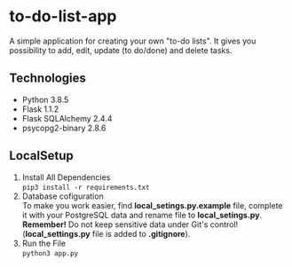 # to-do-list-app
A simple application for creating your own "to-do lists". It gives you possibility to add, edit, update (to do/done) and delete tasks.

## Technologies
* Python 3.8.5
* Flask 1.1.2
* Flask SQLAlchemy 2.4.4
* psycopg2-binary 2.8.6

## LocalSetup
1) Install All Dependencies  
`pip3 install -r requirements.txt`
2) Database cofiguration  
To make you work easier, find **local_setings.py.example** file, complete it 
with your PostgreSQL data and rename file to **local_setings.py**.  
**Remember!** Do not keep sensitive data under Git's control! (**local_settings.py** file is added to **.gitignore**).   
3) Run the File  
`python3 app.py`
